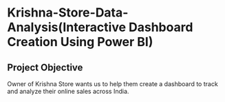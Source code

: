 # Krishna-Store-Data-Analysis(Interactive Dashboard Creation Using Power BI)

## Project Objective
Owner of Krishna Store wants us to help them create a dashboard to track and analyze their online sales across India.

